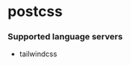 <!--- THIS DOCUMENT IS AUTOMATICALLY GENERATED, DON'T EDIT IT -->
# postcss

### Supported language servers

- tailwindcss
